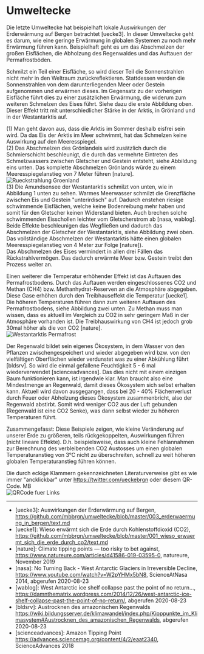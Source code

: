 # Umweltecke

Die letzte Umweltecke hat beispielhaft lokale Auswirkungen der Erderwärmung auf Bergen betrachtet \[uecke3\]. In dieser Umweltecke geht es darum, wie eine geringe Erwärmung in globalen Systemen zu noch mehr Erwärmung führen kann. Beispielhaft geht es um das Abschmelzen der großen Eisflächen, die Abholzung des Regenwaldes und das Auftauen der Permafrostböden.

Schmilzt ein Teil einer Eisfläche, so wird dieser Teil die Sonnenstrahlen nicht mehr in den Weltraum zurückreflektieren. Stattdessen werden die Sonnenstrahlen von dem darunterliegenden Meer oder Gestein aufgenommen und erwärmen dieses. Im Gegensatz zu der vorherigen Eisfläche führt dies zu einer zusätzlichen Erwärmung, die widerum zum weiteren Schmelzen des Eises führt. Siehe dazu die erste Abbildung oben. Dieser Effekt tritt mit unterschiedlicher Stärke in der Arktis, in Grönland und in der Westantarktis auf.

(1) Man geht davon aus, dass die Arktis im Sommer deshalb eisfrei sein wird. Da das Eis der Arktis im Meer schwimmt, hat das Schmelzen keine Auswirkung auf den Meeresspiegel.<br/>
(2) Das Abschmelzen des Grönlandeis wird zusätzlich durch die Schmierschicht beschleunigt, die durch das vermehrte Eintreten des Schmelzwassers zwischen Gletscher und Gestein entsteht, siehe Abbildung eins unten. Das komplette Abschmelzen Grönlands würde zu einem Meeresspiegelanstieg von 7 Meter führen \[nature\].<br/>
![Rueckstrahlung Groenland](rueckstrahlung_groenland_400x.png)<br/>
(3) Die Amundsensee der Westantarktis schmilzt von unten, wie in Abbildung 1 unten zu sehen. Warmes Meerwasser schmilzt die Grenzfläche zwischen Eis und Gestein "unterirdisch" auf. Dadurch enstehen riesige schwimmende Eisflächen, welche keine Bodenreibung mehr haben und somit für den Gletscher keinen Widerstand bieten. Auch brechen solche schwimmenden Eisschollen leichter vom Gletscherstrom ab \[nasa, wablog\]. Beide Effekte beschleunigen das Wegfließen und dadurch das Abschmelzen der Gletscher der Westantarktis, siehe Abbildung zwei oben. Das vollständige Abschmelzen der Westantarktis hätte einen globalen Meeresspiegelanstieg von 4 Meter zur Folge \[nature\]).<br/>
Das Abschmelzen des Eises vermindert in allen drei Fällen das Rückstrahlvermögen. Das dadurch erwärmte Meer bzw. Gestein treibt den Prozess weiter an.

Einen weiterer die Temperatur erhöhender Effekt ist das Auftauen des Permafrostbodens. Durch das Auftauen werden eingeschlossenes CO2 und Methan (CH4) bzw. Methanhydrat-Reserven an die Atmosphäre abgegeben. Diese Gase erhöhen durch den Treibhauseffekt die Temperatur \[uecke1\]. Die höheren Temperaturen führen dann zum weiteren Auftauen des Permafrostbodens, siehe Abbildung zwei unten.
Zu Methan muss man wissen, dass es aktuell im Vergleich zu CO2 in sehr geringem Maß in der Atmosphäre vorhanden ist. Die Treibhauswirkung von CH4 ist jedoch grob 30mal höher als die von CO2 \[nature\].<br/>
![Westantarktis Permafrost](westantarktis_permafrost_400x.png)

Der Regenwald bildet sein eigenes Ökosystem, in dem Wasser von den Pflanzen zwischengespeichert und wieder abgegeben wird bzw. von den vielfältigen Oberflächen wieder verdunstet was zu einer Abkühlung führt \[bldsrv\]. So wird die einmal gefallene Feuchtigkeit 5 - 6 mal wiederverwendet \[scienceadvances\]. Das dies nicht mit einem einzigen Baum funktionieren kann, ist irgendwie klar. Man braucht also eine Mindestmenge an Regenwald, damit dieses Ökosystem sich selbst erhalten kann. Aktuell wird davon ausgegangen, dass bei 20 - 40% Flächenverlust durch Feuer oder Abholzung dieses Ökosystem zusammenbricht, also der Regenwald abstirbt. Somit wird weniger CO2 aus der Luft gebunden (Regenwald ist eine CO2 Senke), was dann selbst wieder zu höheren Temperaturen führt.

Zusammengefasst: Diese Beispiele zeigen, wie kleine Veränderung auf unserer Erde zu größeren, teils rückgekoppelten, Auswirkungen führen (nicht lineare Effekte). D.h. beispielsweise, dass auch kleine Fehlannahmen zur Berechnung des verbleibenden CO2 Austosses um einen globalen Temperaturanstieg von 3°C nicht zu überschreiten, schnell zu weit höheren globalen Temperaturanstieg führen können.

Die durch eckige Klammern gekennzeichneten Literaturverweise gibt es wie immer "ancklickbar" unter https://twitter.com/ueckebrgn oder diesem QR-Code. MB<br/>
![QRCode fuer Links](ueckebrgn_qr_code.png)

----
* \[uecke3\]: Auswirkungen der Erderwärmung auf Bergen, https://github.com/mbbrgn/umweltecke/blob/master/003_erderwaermung_in_bergen/text.md <br/>
* \[uecke1\]: Wieso erwärmt sich die Erde durch Kohlenstoffdioxid (CO2), https://github.com/mbbrgn/umweltecke/blob/master/001_wieso_erwaermt_sich_die_erde_durch_co2/text.md <br/>
* \[nature\]: Climate tipping points — too risky to bet against, https://www.natureure.com/articles/d41586-019-03595-0, natureure, November 2019 <br/>
* \[nasa\]: No Turning Back - West Antarctic Glaciers in Irreversible Decline, https://www.youtube.com/watch?v=W2pYHMx5bN8, ScienceAtNasa 2014, abgerufen 2020-08-23 <br/>
* \[wablog\]: West Antarctic ice shelf collapse past the point of no return…, https://damnthematrix.wordpress.com/2014/12/26/west-antarctic-ice-shelf-collapse-past-the-point-of-no-return/, abgerufen 2020-08-23 <br/>
* \[bldsrv\]: Austrocknen des amazonischen Regenwalds https://wiki.bildungsserver.de/klimawandel/index.php/Kipppunkte_im_Klimasystem#Austrocknen_des_amazonischen_Regenwalds, abgerufen 2020-08-23 <br/>
* \[scienceadvances\]: Amazon Tipping Point https://advances.sciencemag.org/content/4/2/eaat2340, ScienceAdvances 2018

